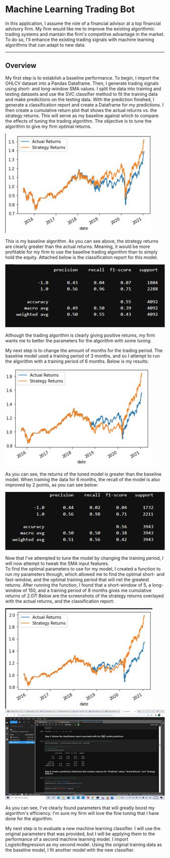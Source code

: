 # Machine Learning Trading Bot

In this application, I assume the role of a financial advisor at a top financial advisory firm. My firm would like me to improve the existing algorithmic trading systems and mantain the firm's competitve advantage in the market. To do so, I'll enhance the existing trading signals with machine learning algorithms that can adapt to new data.

---  

## Overview

My first step is to establish a baseline performance. To begin, I import the OHLCV dataset into a Pandas Dataframe. Then, I generate trading signals using short- and long-window SMA values. I split the data into training and testing datasets and use the SVC classifier method to fit the training data and make predictions on the testing data. With the prediction finished, I generate a classification report and create a Dataframe for my predictions.
I then create a cumulative return plot that shows the actual returns vs. the strategy returns. This will serve as my baseline against which to compare the effects of tuning the trading algorithm. The objective is to tune the algorithm to give my firm optimal returns.

![screenshot of the baseline model](https://raw.githubusercontent.com/chaimkriger/Challenge_14/main/4-100-3%20orignal%20svm%20(2).png)

This is my baseline algorithm. As you can see above, the strategy returns are clearly greater than the actual returns. Meaning, it would be more profitable for my firm to use the baseline trading algorithm than to simply hold the equity. Attached below is the classification report for this model.

![screenshot of classification report of baseline model](https://raw.githubusercontent.com/chaimkriger/Challenge_14/main/SVM%20Testing%20Report%20(2).png)

Although the trading algorithm is clearly giving positive returns, my firm wants me to better the parameters for the algorithm with some tuning.

My next step is to change the amount of months for the trading period. The baseline model used a training period of 3 months, and so I attempt to run the algorithm with a training period of 6 months. Below is my results:

![screeshots of 6 month model returns](https://raw.githubusercontent.com/chaimkriger/Challenge_14/main/svm%204-100-6%20returns.png)

As you can see, the returns of the tuned model is greater than the baseline
model. When training the data for 6 months, the recall of the model is also improved by 2 points, as you can see below:

![screeshot of 6 month classification report](https://raw.githubusercontent.com/chaimkriger/Challenge_14/main/svm%204-100-6-%20report.png)

Now that I've attempted to tune the model by changing the training period, I will now attempt to tweak the SMA input features.  
To find the optimal parameters to use for my model, I created a function to run my parameters through, which allowed me to find the optimal short- and fast-window, and the optimal training period that will net the greatest returns. After running the function, I found that a short-window of 5, a long-window of 150, and a training period of 8 months gives me cumulative returns of 2.07! Below are the screenshots of the strategy returns overlayed with the actual returns, and the classification report:

![screenshot of optimal algorithm](https://raw.githubusercontent.com/chaimkriger/Challenge_14/main/SVM%20Optimal%20Algorithm.png)
![screeshot of classification report](https://raw.githubusercontent.com/chaimkriger/Challenge_14/main/SVM%20Optimal%20Classification%20Report.png)

As you can see, I've clearly found parameters that will greatly boost my algorithm's efficiency. I'm sure my firm will love the fine tuning that I have done for the algorithm.

My next step is to evaluate a new machine learning classifier. I will use the original parameters that was provided, but I will be applying them to the performance of a second machine learning model. I import LogisticRegression as my second model. Using the original training data as the baseline model, I fit another model with the new classifier. 
